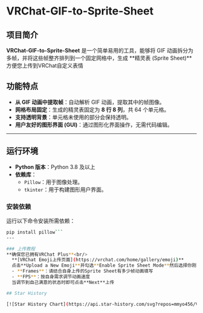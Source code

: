 # VRChat-GIF-to-Sprite-Sheet
## 项目简介
**VRChat-GIF-to-Sprite-Sheet** 是一个简单易用的工具，能够将 GIF 动画拆分为多帧，并将这些帧整齐排列到一个固定网格中，生成 **精灵表 (Sprite Sheet)**方便您上传到VRChat自定义表情
## 功能特点
- **从 GIF 动画中提取帧**：自动解析 GIF 动画，提取其中的帧图像。
- **网格布局固定**：生成的精灵表固定为 **8 行 8 列**，共 64 个单元格。
- **支持透明背景**：单元格未使用的部分会保持透明。
- **用户友好的图形界面 (GUI)**：通过图形化界面操作，无需代码编辑。

---

## 运行环境
- **Python 版本**：Python 3.8 及以上  
- **依赖库**：
  - `Pillow`：用于图像处理。
  - `tkinter`：用于构建图形用户界面。

### 安装依赖
运行以下命令安装所需依赖：
```bash
pip install pillow```
---

### 上传教程
**确保您已拥有VRChat Plus**<br/>
  **[VRChat Emoji上传页面](https://vrchat.com/home/gallery/emoji)**
  点击**Upload a New Emoji**并勾选**Enable Sprite Sheet Mode**然后选择你刚导出的Sprite Sheet
  - **Frames**：请结合自身上传的Sprite Sheet有多少帧动画填写
  - **FPS**：按自身需求调节动画速度
  当调节到自己满意的状态时即可点击**Next**上传

## Star History

[![Star History Chart](https://api.star-history.com/svg?repos=mmyo456/VRChat-GIF-to-Sprite-Sheet&type=Date)](https://star-history.com/#mmyo456/VRChat-GIF-to-Sprite-Sheet&Date)
